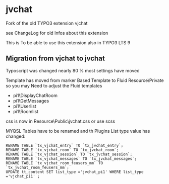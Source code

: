 # jvchat
Fork of the old TYPO3 extension vjchat 

see ChangeLog for old Infos about this extension

This is  To be able to use this extension also in TYPO3 LTS 9 


## Migration from vjchat to jvchat

Typoscript was changed nearly 80 %
most settings have moved 

Template has moved from marker Based Template to Fluid Resource\Private
so you may Need to adjust the Fluid templates 
- pi1\DisplayChatRoom
- pi1\GetMessages
- pi1\Userlist
- pi1\Roomlist


css is now in Resource\Public\jvchat.css
or use scss 

MYQSL Tables have to be renamed and th Plugins List type value has changed:

    RENAME TABLE `tx_vjchat_entry` TO `tx_jvchat_entry`;
    RENAME TABLE `tx_vjchat_room` TO `tx_jvchat_room`;
    RENAME TABLE `tx_vjchat_session` TO `tx_jvchat_session`;
    RENAME TABLE `tx_vjchat_messages` TO `tx_jvchat_messages`;
    RENAME TABLE `tx_vjchat_room_feusers_mm` TO `tx_jvchat_room_feusers_mm`;
    UPDATE tt_content SET list_type ='jvchat_pi1' WHERE list_type ='vjchat_pi1' ;
